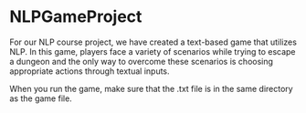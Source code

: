 # NLPGameProject

For our NLP course project, we have created a text-based game that utilizes NLP. In this game, players face a variety of scenarios while trying to escape a dungeon and the only way to overcome these scenarios is choosing appropriate actions through textual inputs.

When you run the game, make sure that the .txt file is in the same directory as the game file.
